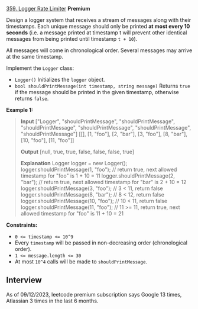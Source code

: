 [359. Logger Rate Limiter](https://leetcode.com/problems/logger-rate-limiter/) **Premium**

Design a logger system that receives a stream of messages along with their timestamps. Each unique message should only be printed **at most every 10 seconds** (i.e. a message printed at timestamp t will prevent other identical messages from being printed until timestamp `t + 10`).

All messages will come in chronological order. Several messages may arrive at the same timestamp.

Implement the `Logger` class:

* `Logger()` Initializes the `logger` object.
* `bool shouldPrintMessage(int timestamp, string message)` Returns `true` if the message should be printed in the given timestamp, otherwise returns `false`.

**Example 1:**
> **Input**
> ["Logger", "shouldPrintMessage", "shouldPrintMessage", "shouldPrintMessage", "shouldPrintMessage", "shouldPrintMessage", "shouldPrintMessage"]
> [[], [1, "foo"], [2, "bar"], [3, "foo"], [8, "bar"], [10, "foo"], [11, "foo"]]
>
> **Output**
> [null, true, true, false, false, false, true]
>
> **Explanation**
> Logger logger = new Logger();
> logger.shouldPrintMessage(1, "foo");  // return true, next allowed timestamp for "foo" is 1 + 10 = 11
> logger.shouldPrintMessage(2, "bar");  // return true, next allowed timestamp for "bar" is 2 + 10 = 12
> logger.shouldPrintMessage(3, "foo");  // 3 < 11, return false
> logger.shouldPrintMessage(8, "bar");  // 8 < 12, return false
> logger.shouldPrintMessage(10, "foo"); // 10 < 11, return false
> logger.shouldPrintMessage(11, "foo"); // 11 >= 11, return true, next allowed timestamp for "foo" is 11 + 10 = 21

**Constraints:**
* `0 <= timestamp <= 10^9`
* Every `timestamp` will be passed in non-decreasing order (chronological order).
* `1 <= message.length <= 30`
* At most `10^4` calls will be made to `shouldPrintMessage`.

## Interview
As of 09/12/2023, leetcode premium subscription says Google 13 times, Atlassian 3 times in the last 6 months.
